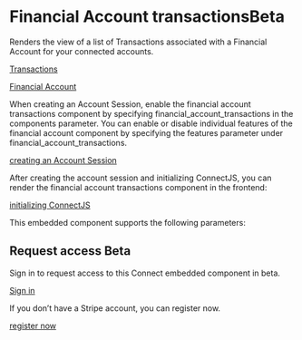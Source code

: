 # Financial Account transactionsBeta

Renders the view of a list of Transactions associated with a Financial Account for your connected accounts.

[Transactions](/api/treasury/transactions)

[Financial Account](/api/treasury/financial_accounts)

When creating an Account Session, enable the financial account transactions component by specifying financial_account_transactions in the components parameter. You can enable or disable individual features of the financial account component by specifying the features parameter under financial_account_transactions.

[creating an Account Session](/api/account_sessions/create)

After creating the account session and initializing ConnectJS, you can render the financial account transactions component in the frontend:

[initializing ConnectJS](/connect/get-started-connect-embedded-components#account-sessions)

This embedded component supports the following parameters:

## Request access  Beta

Sign in to request access to this Connect embedded component in beta.

[Sign in](https://dashboard.stripe.com/login?redirect=https%3A%2F%2Fdocs.stripe.com%2Fconnect%2Fsupported-embedded-components%2Ffinancial-account-transactions)

If you don’t have a Stripe account, you can register now.

[register now](https://dashboard.stripe.com/register)
